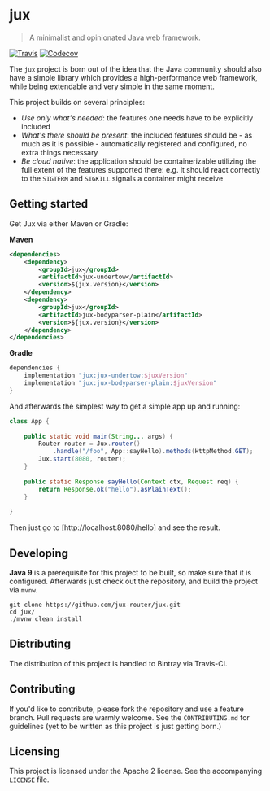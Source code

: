 # jux
> A minimalist and opinionated Java web framework.

[![Travis](https://img.shields.io/travis/rust-lang/rust.svg?style=flat-square)](https://travis-ci.org/jux-router/jux)
[![Codecov](https://img.shields.io/codecov/c/github/codecov/example-java.svg?style=flat-square)](https://codecov.io/gh/jux-router/jux)

The `jux` project is born out of the idea that the Java community should also
have a simple library which provides a high-performance web framework, while
being extendable and very simple in the same moment. 

This project builds on several principles:

- _Use only what's needed_: the features one needs have to be explicitly
  included
- _What's there should be present_: the included features should be - as much as
  it is possible - automatically registered and configured, no extra things
  necessary
- _Be cloud native_: the application should be containerizable utilizing the
  full extent of the features supported there: e.g. it should react correctly to
  the `SIGTERM` and `SIGKILL` signals a container might receive
 
## Getting started

Get Jux via either Maven or Gradle:

**Maven**

```xml
<dependencies>
    <dependency>
        <groupId>jux</groupId>
        <artifactId>jux-undertow</artifactId>
        <version>${jux.version}</version>
    </dependency>
    <dependency>
        <groupId>jux</groupId>
        <artifactId>jux-bodyparser-plain</artifactId>
        <version>${jux.version}</version>
    </dependency>
</dependencies>
```

**Gradle**

```groovy
dependencies {
    implementation "jux:jux-undertow:$juxVersion"
    implementation "jux:jux-bodyparser-plain:$juxVersion"
}
```

And afterwards the simplest way to get a simple app up and running:

```java
class App {
    
    public static void main(String... args) {
        Router router = Jux.router()
            .handle("/foo", App::sayHello).methods(HttpMethod.GET);
        Jux.start(8080, router);
    }
    
    public static Response sayHello(Context ctx, Request req) {
        return Response.ok("hello").asPlainText();
    } 
    
}
```

Then just go to [http://localhost:8080/hello] and see the result.

## Developing

**Java 9** is a prerequisite for this project to be built, so make sure that it
is configured. Afterwards just check out the repository, and build the project
via `mvnw`. 

```shell
git clone https://github.com/jux-router/jux.git
cd jux/
./mvnw clean install
```

## Distributing

The distribution of this project is handled to Bintray via Travis-CI.

## Contributing

If you'd like to contribute, please fork the repository and use a feature
branch. Pull requests are warmly welcome. See the `CONTRIBUTING.md` for 
guidelines (yet to be written as this project is just getting born.)

## Licensing

This project is licensed under the Apache 2 license. See the accompanying 
`LICENSE` file.
